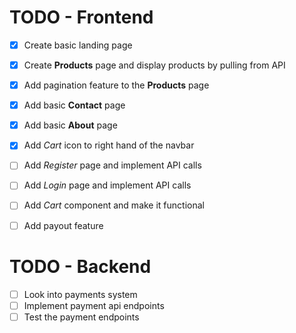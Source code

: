 # TODO - Frontend
  - [x] Create basic landing page
  - [x] Create **Products** page and display products by pulling from API
  - [x] Add pagination feature to the **Products** page
  - [x] Add basic **Contact** page
  - [x] Add basic **About** page
  - [x] Add *Cart* icon to right hand of the navbar
  - [ ] Add *Register* page and implement API calls
  - [ ] Add *Login* page and implement API calls
  - [ ] Add *Cart* component and make it functional
  - [ ] Add payout feature


# TODO - Backend
  - [ ] Look into payments system
  - [ ] Implement payment api endpoints
  - [ ] Test the payment endpoints
